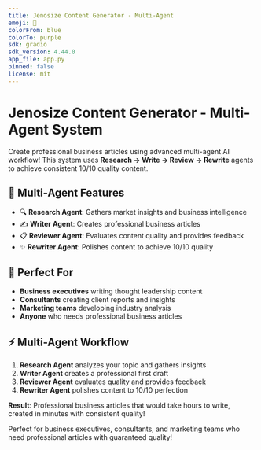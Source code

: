 ```yaml
---
title: Jenosize Content Generator - Multi-Agent
emoji: 🤖
colorFrom: blue
colorTo: purple
sdk: gradio
sdk_version: 4.44.0
app_file: app.py
pinned: false
license: mit
---
```


# Jenosize Content Generator - Multi-Agent System

Create professional business articles using advanced multi-agent AI workflow! This system uses **Research → Write → Review → Rewrite** agents to achieve consistent 10/10 quality content.

## 🤖 Multi-Agent Features

- 🔍 **Research Agent**: Gathers market insights and business intelligence
- ✍️ **Writer Agent**: Creates professional business articles  
- 📋 **Reviewer Agent**: Evaluates content quality and provides feedback
- ✨ **Rewriter Agent**: Polishes content to achieve 10/10 quality

## 🎯 Perfect For

- **Business executives** writing thought leadership content
- **Consultants** creating client reports and insights
- **Marketing teams** developing industry analysis
- **Anyone** who needs professional business articles

## ⚡ Multi-Agent Workflow

1. **Research Agent** analyzes your topic and gathers insights
2. **Writer Agent** creates a professional first draft
3. **Reviewer Agent** evaluates quality and provides feedback  
4. **Rewriter Agent** polishes content to 10/10 perfection

**Result**: Professional business articles that would take hours to write, created in minutes with consistent quality!

Perfect for business executives, consultants, and marketing teams who need professional articles with guaranteed quality!
